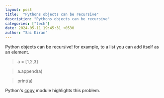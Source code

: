 ```yaml
---
layout: post
title:  "Pythons objects can be recursive"
description: "Pythons objects can be recursive"
categories: ["tech"]
date: 2024-05-11 19:45:31 +0530
author: "Sai Kiran"
---
```


Python objects can be recursive! for example, to a list you can add itself as an element.
> a = [1,2,3] 

>  a.append(a)

> print(a)

Python's [copy](https://docs.python.org/3/library/copy.html) module highlights this problem. 
